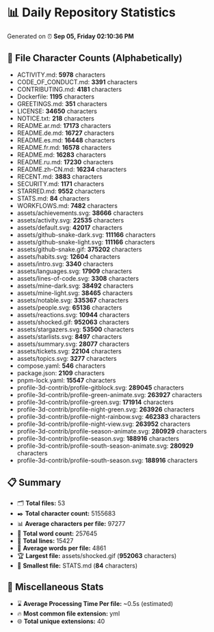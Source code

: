 # 📊 Daily Repository Statistics
Generated on ⏰ **Sep 05, Friday 02:10:36 PM**

## 📂 File Character Counts (Alphabetically)
- ACTIVITY.md: **5978** characters
- CODE_OF_CONDUCT.md: **3391** characters
- CONTRIBUTING.md: **4181** characters
- Dockerfile: **1195** characters
- GREETINGS.md: **351** characters
- LICENSE: **34650** characters
- NOTICE.txt: **218** characters
- README.ar.md: **17173** characters
- README.de.md: **16727** characters
- README.es.md: **16448** characters
- README.fr.md: **16578** characters
- README.md: **16283** characters
- README.ru.md: **17230** characters
- README.zh-CN.md: **16234** characters
- RECENT.md: **3883** characters
- SECURITY.md: **1171** characters
- STARRED.md: **9552** characters
- STATS.md: **84** characters
- WORKFLOWS.md: **7482** characters
- assets/achievements.svg: **38666** characters
- assets/activity.svg: **22535** characters
- assets/default.svg: **42017** characters
- assets/github-snake-dark.svg: **111166** characters
- assets/github-snake-light.svg: **111166** characters
- assets/github-snake.gif: **375202** characters
- assets/habits.svg: **12604** characters
- assets/intro.svg: **3340** characters
- assets/languages.svg: **17909** characters
- assets/lines-of-code.svg: **3308** characters
- assets/mine-dark.svg: **38492** characters
- assets/mine-light.svg: **38465** characters
- assets/notable.svg: **335367** characters
- assets/people.svg: **65136** characters
- assets/reactions.svg: **10944** characters
- assets/shocked.gif: **952063** characters
- assets/stargazers.svg: **53500** characters
- assets/starlists.svg: **8497** characters
- assets/summary.svg: **28077** characters
- assets/tickets.svg: **22104** characters
- assets/topics.svg: **3277** characters
- compose.yaml: **546** characters
- package.json: **2109** characters
- pnpm-lock.yaml: **15547** characters
- profile-3d-contrib/profile-gitblock.svg: **289045** characters
- profile-3d-contrib/profile-green-animate.svg: **263927** characters
- profile-3d-contrib/profile-green.svg: **171914** characters
- profile-3d-contrib/profile-night-green.svg: **263926** characters
- profile-3d-contrib/profile-night-rainbow.svg: **462383** characters
- profile-3d-contrib/profile-night-view.svg: **263952** characters
- profile-3d-contrib/profile-season-animate.svg: **280929** characters
- profile-3d-contrib/profile-season.svg: **188916** characters
- profile-3d-contrib/profile-south-season-animate.svg: **280929** characters
- profile-3d-contrib/profile-south-season.svg: **188916** characters

## 📋 Summary
- 🗂️ **Total files:** 53
- ✒️ **Total character count:** 5155683
- 📊 **Average characters per file:** 97277
- 📝 **Total word count:** 257645
- 🧾 **Total lines:** 15427
- 📐 **Average words per file:** 4861
- 🏆 **Largest file:** assets/shocked.gif (**952063** characters)
- 🥉 **Smallest file:** STATS.md (**84** characters)

## 🌟 Miscellaneous Stats
- ⌛ **Average Processing Time Per file:** ~0.5s (estimated)
- 🔥 **Most common file extension:** yml
- 🌐 **Total unique extensions:** 40
